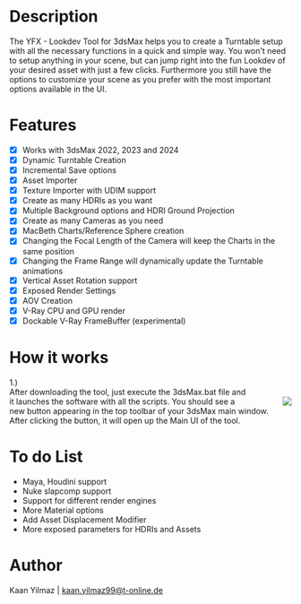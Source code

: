 # Description

The YFX - Lookdev Tool for 3dsMax helps you to create a Turntable setup with all the necessary functions in a quick and simple way.  You won't need to setup anything in your scene, but can jump right into the fun Lookdev of your desired asset with just a few clicks.  Furthermore you still have the options to customize your scene as you prefer with the most important options available in the UI.

# Features

 - [x] Works with 3dsMax 2022, 2023 and 2024
 - [x] Dynamic Turntable Creation
 - [x] Incremental Save options
 - [x] Asset Importer
 - [x] Texture Importer with UDIM support
 - [x] Create as many HDRIs as you want
 - [x] Multiple Background options and HDRI Ground Projection
 - [x] Create as many Cameras as you need
 - [x] MacBeth Charts/Reference Sphere creation
 - [x] Changing the Focal Length of the Camera will keep the Charts in the same position
 - [x] Changing the Frame Range will dynamically update the Turntable animations
 - [x] Vertical Asset Rotation support
 - [x] Exposed Render Settings
 - [x] AOV Creation
 - [x] V-Ray CPU and GPU render
 - [x] Dockable V-Ray FrameBuffer (experimental)

# How it works 
1.) </br>
After downloading the tool, just execute the 3dsMax.bat file and </br> <img align="right" src="https://github.com/kaanyilmaz99/YFX_Lookdev_Tool/assets/52401788/ecaf2380-202f-4049-aa4d-a114dd5c8eda">
it launches the software with all the scripts. You should see a </br> 
new button appearing in the top toolbar of your 3dsMax main window. </br>
After clicking the button, it will open up the Main UI of the tool.


# To do List

- Maya, Houdini support
- Nuke slapcomp support
- Support for different render engines
- More Material options
- Add Asset Displacement Modifier
- More exposed parameters for HDRIs and Assets

# Author

Kaan Yilmaz | kaan.yilmaz99@t-online.de
